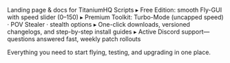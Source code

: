 Landing page & docs for TitaniumHQ Scripts
▸ Free Edition: smooth Fly-GUI with speed slider (0–150)
▸ Premium Toolkit: Turbo-Mode (uncapped speed) · POV Stealer · stealth options
▸ One-click downloads, versioned changelogs, and step-by-step install guides
▸ Active Discord support—questions answered fast, weekly patch rollouts

Everything you need to start flying, testing, and upgrading in one place.
